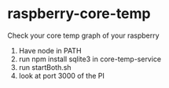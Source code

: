 raspberry-core-temp
===================

Check your core temp graph of your raspberry

1. Have node in PATH
2. run npm install sqlite3 in core-temp-service
3. run startBoth.sh
4. look at port 3000 of the PI
